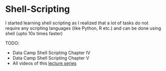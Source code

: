 # Shell-Scripting

I started learning shell scripting as I realized that a lot of tasks do not require any scripting languages (like Python, R etc.) and can be done using shell (upto 10x times faster)

TODO:
- Data Camp Shell Scripting Chapter IV
- Data Camp Shell Scripting Chapter V
- All videos of this [lecture series](https://www.youtube.com/watch?v=PLzZ0OjeCrE&list=PL7B7FA4E693D8E790&index=1)
